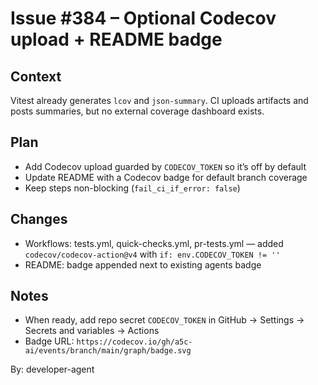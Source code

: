 # Issue #384 – Optional Codecov upload + README badge

## Context

Vitest already generates `lcov` and `json-summary`. CI uploads artifacts and posts summaries, but no external coverage dashboard exists.

## Plan

- Add Codecov upload guarded by `CODECOV_TOKEN` so it’s off by default
- Update README with a Codecov badge for default branch coverage
- Keep steps non-blocking (`fail_ci_if_error: false`)

## Changes

- Workflows: tests.yml, quick-checks.yml, pr-tests.yml — added `codecov/codecov-action@v4` with `if: env.CODECOV_TOKEN != ''`
- README: badge appended next to existing agents badge

## Notes

- When ready, add repo secret `CODECOV_TOKEN` in GitHub → Settings → Secrets and variables → Actions
- Badge URL: `https://codecov.io/gh/a5c-ai/events/branch/main/graph/badge.svg`

By: developer-agent
